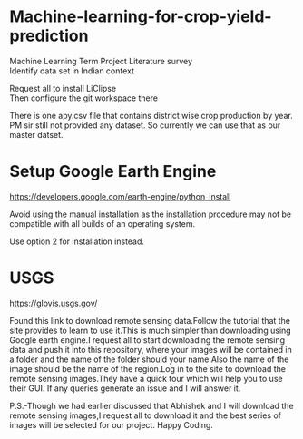 # Machine-learning-for-crop-yield-prediction
Machine Learning Term Project
Literature survey		
Identify data set in Indian context

Request all to install LiClipse<br/>
Then configure the git workspace there<br/>

There is one apy.csv file that contains district wise crop production by year. <br/>
PM sir still not provided any dataset. So currently we can use that as our master datset.

# Setup Google Earth Engine

https://developers.google.com/earth-engine/python_install

Avoid using the manual installation as the installation procedure may not be compatible with all builds of an operating system.

Use option 2 for installation instead.

# USGS

https://glovis.usgs.gov/

Found this link to download remote sensing data.Follow the tutorial that the site provides to learn to use it.This is much simpler than downloading using Google earth engine.I request all to start downloading the remote sensing data and push it into this repository, where your images will be contained in a folder and the name of the folder should your name.Also the name of the image should be the name of the region.Log in to the site to download the remote sensing images.They have a quick tour which will help you to use their GUI.
If any queries generate an issue and I will answer it.

P.S.-Though we had earlier discussed that Abhishek and I will download the remote sensing images,I request all to download it and the best series of images will be selected for our project.
Happy Coding.


